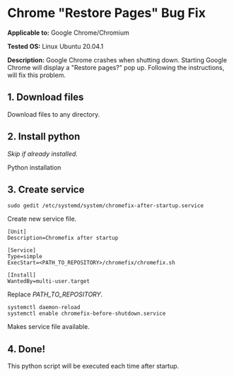 # Chrome "Restore Pages" Bug Fix
<p><b>Applicable to:</b> Google Chrome/Chromium</p>
<p><b>Tested OS:</b> Linux Ubuntu 20.04.1</p>
<p><b>Description:</b> Google Chrome crashes when shutting down. Starting Google Chrome will display a "Restore pages?" pop up. Following the instructions, will fix this problem.</p>

## 1. Download files
<p>Download files to any directory.</p>

## 2. Install python
<p><i>Skip if already installed.</i></p>
<p>Python installation</p>

## 3. Create service
`sudo gedit /etc/systemd/system/chromefix-after-startup.service` 
<p>Create new service file.</p>

```
[Unit]
Description=Chromefix after startup

[Service]
Type=simple
ExecStart=<PATH_TO_REPOSITORY>/chromefix/chromefix.sh

[Install]
WantedBy=multi-user.target
```

<p>Replace <i>PATH_TO_REPOSITORY</i>.</p>

`systemctl daemon-reload`<br>
`systemctl enable chromefix-before-shutdown.service`<br>
<p>Makes service file available.</p>

## 4. Done!
<p>This python script will be executed each time after startup.</p>
